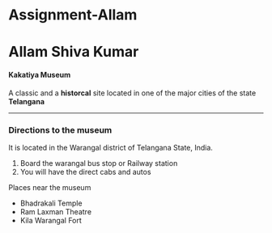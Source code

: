 # Assignment-Allam
# Allam Shiva Kumar
#### Kakatiya Museum

A classic and a **historcal** site located in one of the major cities of the state **Telangana**

---
### Directions to the museum

It is located in the Warangal district of Telangana State, India.
1. Board the warangal bus stop or Railway station<br>
2. You will have the direct cabs and autos<br>

Places near the museum
- Bhadrakali Temple
- Ram Laxman Theatre
- Kila Warangal Fort

